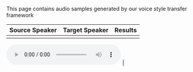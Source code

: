 This page contains audio samples generated by our voice style transfer framework

| Source Speaker | Target Speaker | Results |
|---|---|---|
| |
<audio controls>
    <source src='https://raw.githubusercontent.com/Woutah/API/master/autovc/wavs/p225/p225_003.wav'>
</audio>
|
